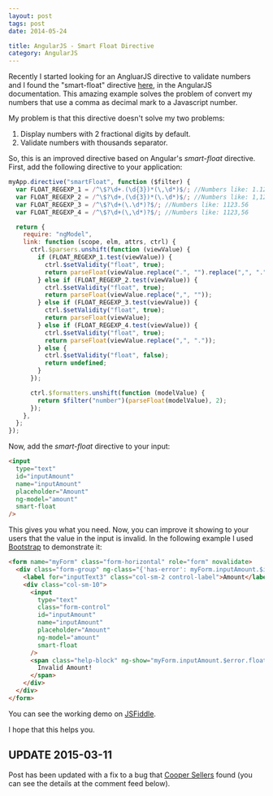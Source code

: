 ```yaml
---
layout: post
tags: post
date: 2014-05-24

title: AngularJS - Smart Float Directive
category: AngularJS
---
```


Recently I started looking for an AngluarJS directive to validate numbers and I found the "smart-float" directive [here](https://docs.angularjs.org/guide/forms), in the AngularJS documentation. This amazing example solves the problem of convert my numbers that use a comma as decimal mark to a Javascript number.

My problem is that this directive doesn't solve my two problems:

1. Display numbers with 2 fractional digits by default.
2. Validate numbers with thousands separator.

So, this is an improved directive based on Angular's _smart-float_ directive.
First, add the following directive to your application:

```js
myApp.directive("smartFloat", function ($filter) {
  var FLOAT_REGEXP_1 = /^\$?\d+.(\d{3})*(\,\d*)$/; //Numbers like: 1.123,56
  var FLOAT_REGEXP_2 = /^\$?\d+,(\d{3})*(\.\d*)$/; //Numbers like: 1,123.56
  var FLOAT_REGEXP_3 = /^\$?\d+(\.\d*)?$/; //Numbers like: 1123.56
  var FLOAT_REGEXP_4 = /^\$?\d+(\,\d*)?$/; //Numbers like: 1123,56

  return {
    require: "ngModel",
    link: function (scope, elm, attrs, ctrl) {
      ctrl.$parsers.unshift(function (viewValue) {
        if (FLOAT_REGEXP_1.test(viewValue)) {
          ctrl.$setValidity("float", true);
          return parseFloat(viewValue.replace(".", "").replace(",", "."));
        } else if (FLOAT_REGEXP_2.test(viewValue)) {
          ctrl.$setValidity("float", true);
          return parseFloat(viewValue.replace(",", ""));
        } else if (FLOAT_REGEXP_3.test(viewValue)) {
          ctrl.$setValidity("float", true);
          return parseFloat(viewValue);
        } else if (FLOAT_REGEXP_4.test(viewValue)) {
          ctrl.$setValidity("float", true);
          return parseFloat(viewValue.replace(",", "."));
        } else {
          ctrl.$setValidity("float", false);
          return undefined;
        }
      });

      ctrl.$formatters.unshift(function (modelValue) {
        return $filter("number")(parseFloat(modelValue), 2);
      });
    },
  };
});
```

Now, add the _smart-float_ directive to your input:

```html
<input
  type="text"
  id="inputAmount"
  name="inputAmount"
  placeholder="Amount"
  ng-model="amount"
  smart-float
/>
```

This gives you what you need. Now, you can improve it showing to your users that the value in the input is invalid. In the following example I used [Bootstrap](https://getbootstrap.com/) to demonstrate it:

```html
<form name="myForm" class="form-horizontal" role="form" novalidate>
  <div class="form-group" ng-class="{'has-error': myForm.inputAmount.$invalid}">
    <label for="inputText3" class="col-sm-2 control-label">Amount</label>
    <div class="col-sm-10">
      <input
        type="text"
        class="form-control"
        id="inputAmount"
        name="inputAmount"
        placeholder="Amount"
        ng-model="amount"
        smart-float
      />
      <span class="help-block" ng-show="myForm.inputAmount.$error.float">
        Invalid Amount!
      </span>
    </div>
  </div>
</form>
```

You can see the working demo on [JSFiddle](https://jsfiddle.net/gsferreira/SCr6X/).

I hope that this helps you.

## UPDATE 2015-03-11

Post has been updated with a fix to a bug that [Cooper Sellers](https://disqus.com/by/coopersellers/) found (you can see the details at the comment feed below).
